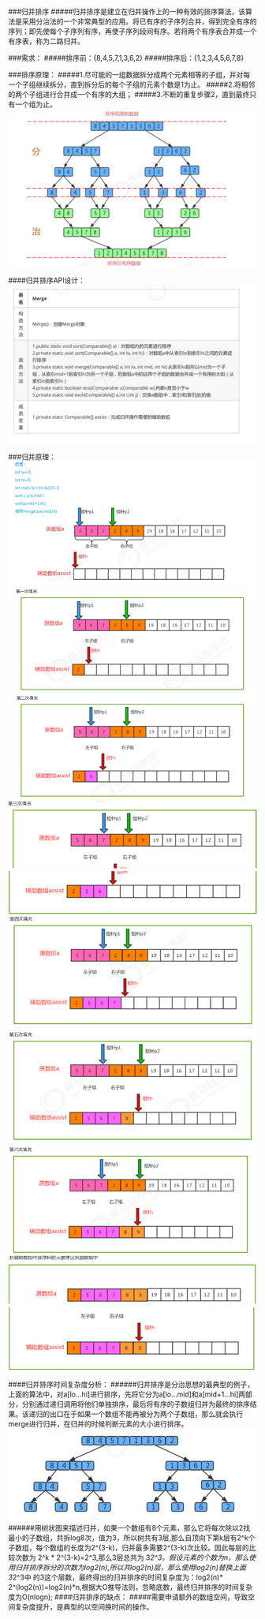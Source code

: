###归并排序
#####归并排序是建立在归并操作上的一种有效的排序算法，该算法是采用分治法的一个非常典型的应用。将已有序的子序列合并，得到完全有序的序列；即先使每个子序列有序，再使子序列段间有序。若将两个有序表合并成一个有序表，称为二路归并。

###需求：
#####排序前：{8,4,5,7,1,3,6,2}
#####排序后：{1,2,3,4,5,6,7,8}

###排序原理：
#####1.尽可能的一组数据拆分成两个元素相等的子组，并对每一个子组继续拆分，直到拆分后的每个子组的元素个数是1为止。
#####2.将相邻的两个子组进行合并成一个有序的大组；
#####3.不断的重复步骤2，直到最终只有一个组为止。
![](img/排序前后对比.png)

####归并排序API设计：
![](img/API.png)

###归并原理：
![](img/原数组.png)
![](img/第一二次填充.png)
![](img/第三次填充_1.png)
![](img/第三次填充_2.png)
![](img/第四五次填充.png)
![](img/第六次填充.png)
![](img/last.png)
![](img/last_2.png)

####归并排序时间复杂度分析：
######归并排序是分治思想的最典型的例子，上面的算法中，对a[lo...hi]进行排序，先将它分为a[lo...mid]和a[mid+1...hi]两部分，分别通过递归调用将他们单独排序，最后将有序的子数组归并为最终的排序结果。该递归的出口在于如果一个数组不能再被分为两个子数组，那么就会执行merge进行归并，在归并的时候判断元素的大小进行排序。
![](img/复杂度分析.png)
######用树状图来描述归并，如果一个数组有8个元素，那么它将每次除以2找最小的子数组，共拆log8次，值为3，所以树共有3层,那么自顶向下第k层有2^k个子数组，每个数组的长度为2^(3-k)，归并最多需要2^(3-k)次比较。因此每层的比较次数为 2^k * 2^(3-k)=2^3,那么3层总共为 3*2^3。假设元素的个数为n，那么使用归并排序拆分的次数为log2(n),所以共log2(n)层，那么使用log2(n)替换上面3*2^3中 的3这个层数，最终得出的归并排序的时间复杂度为：log2(n)* 2^(log2(n))=log2(n)*n,根据大O推导法则，忽略底数，最终归并排序的时间复杂度为O(nlogn);
####归并排序的缺点：
#####需要申请额外的数组空间，导致空间复杂度提升，是典型的以空间换时间的操作。